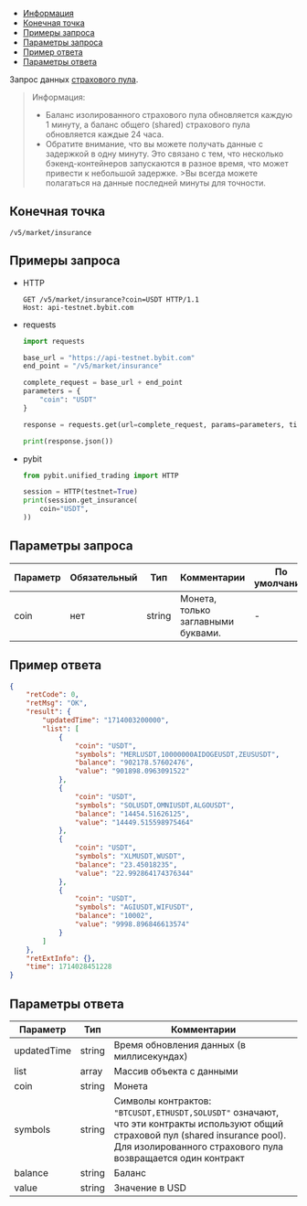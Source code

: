 - [Информация](#информация)
- [Конечная точка](#конечная-точка)
- [Примеры запроса](#примеры-запроса)
- [Параметры запроса](#параметры-запроса)
- [Пример ответа](#пример-ответа)
- [Параметры ответа](#параметры-ответа)

<a id="информация"></a>

Запрос данных [страхового пула](https://www.bybit.com/en/announcement-info/insurance-fund/).

>Информация:
>
>- Баланс изолированного страхового пула обновляется каждую 1 минуту, а баланс общего (shared) страхового пула
> обновляется каждые 24 часа.
>- Обратите внимание, что вы можете получать данные с задержкой в одну минуту. Это связано с тем, что несколько
> бэкенд-контейнеров запускаются в разное время, что может привести к небольшой задержке. >Вы всегда можете
> полагаться на данные последней минуты для точности.

<a id="конечная-точка"></a>

## Конечная точка

`/v5/market/insurance`

<a id="примеры-запроса"></a>

## Примеры запроса

- HTTP

  ```http
  GET /v5/market/insurance?coin=USDT HTTP/1.1
  Host: api-testnet.bybit.com
  ```

- requests

  ```python
  import requests

  base_url = "https://api-testnet.bybit.com"
  end_point = "/v5/market/insurance"

  complete_request = base_url + end_point
  parameters = {
      "coin": "USDT"
  }
  
  response = requests.get(url=complete_request, params=parameters, timeout=10)

  print(response.json())
  ```

- pybit

  ```python
  from pybit.unified_trading import HTTP

  session = HTTP(testnet=True)
  print(session.get_insurance(
      coin="USDT",
  ))
  ```

<a id="параметры-запроса"></a>

## Параметры запроса

|Параметр  	              |Обязательный	 |Тип   	  |Комментарии                       |По умолчанию|
|-------------------------|--------------|----------|------------------------------------|------------|
|coin  	                  |нет	         |string    |Монета, только заглавными буквами.  |-           |

<a id="пример-ответа"></a>

## Пример ответа

```json
{
    "retCode": 0,
    "retMsg": "OK",
    "result": {
        "updatedTime": "1714003200000",
        "list": [
            {
                "coin": "USDT",
                "symbols": "MERLUSDT,10000000AIDOGEUSDT,ZEUSUSDT",
                "balance": "902178.57602476",
                "value": "901898.0963091522"
            },
            {
                "coin": "USDT",
                "symbols": "SOLUSDT,OMNIUSDT,ALGOUSDT",
                "balance": "14454.51626125",
                "value": "14449.515598975464"
            },
            {
                "coin": "USDT",
                "symbols": "XLMUSDT,WUSDT",
                "balance": "23.45018235",
                "value": "22.992864174376344"
            },
            {
                "coin": "USDT",
                "symbols": "AGIUSDT,WIFUSDT",
                "balance": "10002",
                "value": "9998.896846613574"
            }
        ]
    },
    "retExtInfo": {},
    "time": 1714028451228
}
```

<a id="параметры-ответа"></a>

## Параметры ответа

|Параметр  |Тип       |Комментарии                                             |
|----------|----------|--------------------------------------------------------|
|updatedTime  |string       |Время обновления данных (в миллисекундах)                                            |
|list  |array       |Массив объекта с данными                                             |
|coin  |string       |Монета                                             |
|symbols  |string       |Символы контрактов: `"BTCUSDT,ETHUSDT,SOLUSDT"` означают, что эти контракты используют общий страховой пул (shared insurance pool).<br>Для изолированного страхового пула возвращается один контракт                                             |
|balance  |string       |Баланс                                             |
|value  |string       |Значение в USD                                             |
